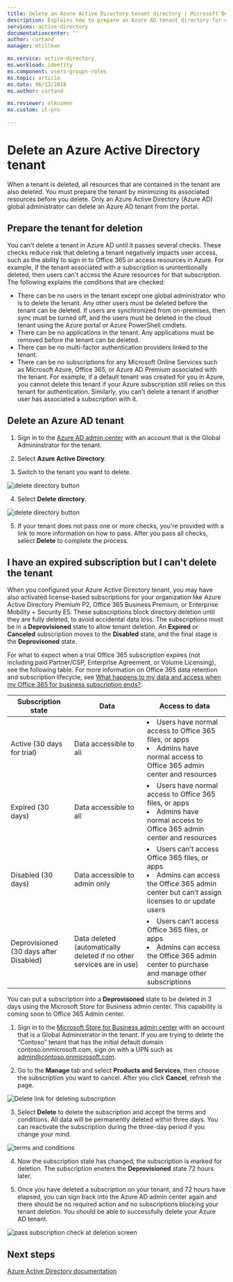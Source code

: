 ```yaml
---
title: Delete an Azure Active Directory tenant directory | Microsoft Docs
description: Explains how to prepare an Azure AD tenant directory for deletion
services: active-directory
documentationcenter: ''
author: curtand
manager: mtillman

ms.service: active-directory
ms.workload: identity
ms.component: users-groups-roles
ms.topic: article
ms.date: 06/13/2018
ms.author: curtand

ms.reviewer: elkuzmen
ms.custom: it-pro

---
```

# Delete an Azure Active Directory tenant
When a tenant is deleted, all resources that are contained in the tenant are also deleted. You must prepare the tenant by minimizing its associated resources before you delete. Only an Azure Active Directory (Azure AD) global administrator can delete an Azure AD tenant from the portal.

## Prepare the tenant for deletion

You can't delete a tenant in Azure AD until it passes several checks. These checks reduce risk that deleting a tenant negatively impacts user access, such as the ability to sign in to Office 365 or access resources in Azure. For example, if the tenant associated with a subscription is unintentionally deleted, then users can't access the Azure resources for that subscription. The following explains the conditions that are checked:

* There can be no users in the tenant except one global administrator who is to delete the tenant. Any other users must be deleted before the tenant can be deleted. If users are synchronized from on-premises, then sync must be turned off, and the users must be deleted in the cloud tenant using the Azure portal or Azure PowerShell cmdlets. 
* There can be no applications in the tenant. Any applications must be removed before the tenant can be deleted.
* There can be no multi-factor authentication providers linked to the tenant.
* There can be no subscriptions for any Microsoft Online Services such as Microsoft Azure, Office 365, or Azure AD Premium associated with the tenant. For example, if a default tenant was created for you in Azure, you cannot delete this tenant if your Azure subscription still relies on this tenant for authentication. Similarly, you can't delete a tenant if another user has associated a subscription with it. 

## Delete an Azure AD tenant

1. Sign in to the [Azure AD admin center](https://aad.portal.azure.com) with an account that is the Global Admininstrator for the tenant.

2. Select **Azure Active Directory**.

3. Switch to the tenant you want to delete.
  
  ![delete directory button](./media/directory-delete-howto/delete-directory-command.png)

4. Select **Delete directory**.
  
  ![delete directory button](./media/directory-delete-howto/delete-directory-list.png)

5. If your tenant does not pass one or more checks, you're provided with a link to more information on how to pass. After you pass all checks, select **Delete** to complete the process.

## I have an expired subscription but I can't delete the tenant

When you configured your Azure Active Directory tenant, you may have also activated license-based subscriptions for your organization like Azure Active Directory Premium P2, Office 365 Business Premium, or Enterprise Mobility + Security E5. These subscriptions block directory deletion until they are fully deleted, to avoid accidental data loss. The subscriptions must be in a **Deprovisioned** state to allow tenant deletion. An **Expired** or **Canceled** subscription moves to the **Disabled** state, and the final stage is the **Deprovisoned** state. 

For what to expect when a trial Office 365 subscription expires (not including paid Partner/CSP, Enterprise Agreement, or Volume Licensing), see the following table. For more information on Office 365 data retention and subscription lifecycle, see [What happens to my data and access when my Office 365 for business subscription ends?](https://support.office.com/article/what-happens-to-my-data-and-access-when-my-office-365-for-business-subscription-ends-4436582f-211a-45ec-b72e-33647f97d8a3). 

Subscription state | Data | Access to data
----- | ----- | -----
Active (30 days for trial)	| Data accessible to all	| <li>Users have normal access to Office 365 files, or apps<li>Admins have normal access to Office 365 admin center and resources 
Expired (30 days)	| Data accessible to all	| <li>Users have normal access to Office 365 files, or apps<li>Admins have normal access to Office 365 admin center and resources
Disabled (30 days) | Data accessible to admin only	| <li>Users can’t access Office 365 files, or apps<li>Admins can access the Office 365 admin center but can’t assign licenses to or update users
Deprovisioned  (30 days after Disabled) | Data deleted (automatically deleted if no other services are in use) | <li>Users can’t access Office 365 files, or apps<li>Admins can access the Office 365 admin center to purchase and manage other subscriptions 

You can put a subscription into a **Deprovisoned** state to be deleted in 3 days using the Microsoft Store for Business admin center. This capability is coming soon to Office 365 Admin center.

1. Sign in to the [Microsoft Store for Business admin center](https://businessstore.microsoft.com/en-us/manage/) with an account that is a Global Administrator in the tenant. If you are trying to delete the “Contoso” tenant that has the initial default domain contoso.onmicrosoft.com, sign on with a UPN such as admin@contoso.onmicrosoft.com.

2. Go to the **Manage** tab and select **Products and Services**, then choose the subscription you want to cancel. After you click **Cancel**, refresh the page.
  
  ![Delete link for deleting subscription](./media/directory-delete-howto/delete-command.png)
  
3. Select **Delete** to delete the subscription and accept the terms and conditions. All data will be permanently deleted within three days. You can reactivate the subscription during the three-day period if you change your mind.
  
  ![terms and conditions](./media/directory-delete-howto/delete-terms.png)

4. Now the subscription state has changed, the subscription is marked for deletion. The subscription eneters the **Deprovisioned** state 72 hours later.

5. Once you have deleted a subscription on your tenant, and 72 hours have elapsed, you can sign back into the Azure AD admin center again and there should be no required action and no subscriptions blocking your tenant deletion. You should be able to successfully delete your Azure AD tenant.
  
  ![pass subscription check at deletion screen](./media/directory-delete-howto/delete-checks-passed.png)

## Next steps
[Azure Active Directory documentation](https://docs.microsoft.com/azure/active-directory/)
